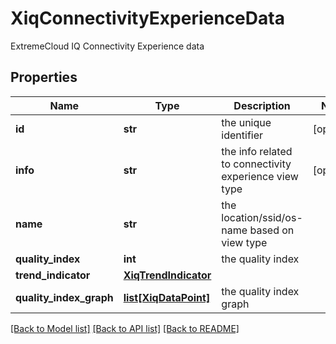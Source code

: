 # XiqConnectivityExperienceData

ExtremeCloud IQ Connectivity Experience data
## Properties
Name | Type | Description | Notes
------------ | ------------- | ------------- | -------------
**id** | **str** | the unique identifier | [optional] 
**info** | **str** | the info related to connectivity experience view type | [optional] 
**name** | **str** | the location/ssid/os-name based on view type | 
**quality_index** | **int** | the quality index | 
**trend_indicator** | [**XiqTrendIndicator**](XiqTrendIndicator.md) |  | 
**quality_index_graph** | [**list[XiqDataPoint]**](XiqDataPoint.md) | the quality index graph | 

[[Back to Model list]](../README.md#documentation-for-models) [[Back to API list]](../README.md#documentation-for-api-endpoints) [[Back to README]](../README.md)


